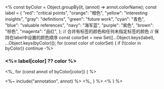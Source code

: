 <% const byColor = Object.groupBy(it, (annot) => annot.colorName);
const label = {
  "red": "critical points",
  "orange": "橙色",
  "yellow": "interesting insights",
  "gray": "definitions",
  "green": "future work",
  "cyan": "青色",
  "blue": "valuable references",
  "navy": "海军蓝",
  "purple": "紫色",
  "brown": "棕色",
  "magenta": "品红",
};
// 合并有标签的颜色和任何未指定标签的颜色
// 保持在label中设置的颜色顺序
const colorSet = new Set([...Object.keys(label), ...Object.keys(byColor)]);
for (const color of colorSet) { 
if (!(color in byColor)) continue -%>

### <%= label[color] ?? color %>
  <%_ for (const annot of byColor[color]) { %>

<%~ include("annotation", annot) %>
  <%_ } %>
<% } %>